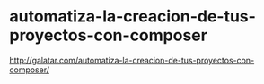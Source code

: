 # automatiza-la-creacion-de-tus-proyectos-con-composer

http://galatar.com/automatiza-la-creacion-de-tus-proyectos-con-composer/